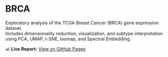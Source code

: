 # BRCA

Exploratory analysis of the TCGA Breast Cancer (BRCA) gene expression dataset.  
Includes dimensionality reduction, visualization, and subtype interpretation using PCA, UMAP, t-SNE, Isomap, and Spectral Embedding.

📊 **Live Report:** [View on GitHub Pages](https://dimitris-markopoulos.github.io/tcga-brca-analysis/)
